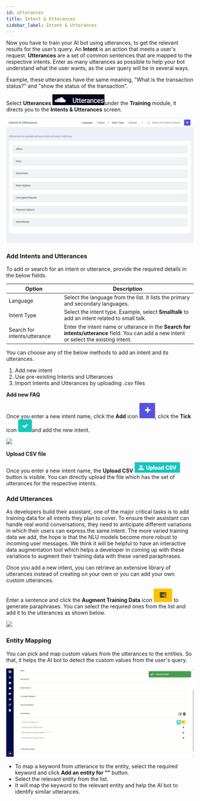 ```yaml
---
id: utterances
title: Intent & Utterances
sidebar_label: Intent & Utterances
---
```



Now you have to train your AI bot using utterances, to get the relevant results for the user’s query. An **Intent** is an action that meets a user's request. **Utterances** are a set of common sentences that are mapped to the respective intents. Enter as many utterances as possible to help your bot understand what the user wants, as the user query will be in several ways. 

Example, these utterances have the same meaning, "What is the transaction status?" and "show the status of the transaction".

Select **Utterances** ![](assets\CA_020png.png)under the **Training** module, it directs you to the **Intents & Utterances** screen.

![](assets\CA_021png.png)

### Add Intents and Utterances

To add or search for an intent or utterance, provide the required details in the below fields.

| Option                       | Description                                                  |
| ---------------------------- | ------------------------------------------------------------ |
| Language                     | Select the language from the list. It lists the primary and secondary languages. |
| Intent Type                  | Select the intent type. Example, select **Smalltalk** to add an intent related to small talk. |
| Search for intents/utterance | Enter the intent name or utterance in the **Search for intents/utterance** field. You can add a new intent or select the existing intent. |

You can choose any of the below methods to add an intent and its utterances.

1. Add new intent
2. Use pre-existing Intents and Utterances
3. Import Intents and Utterances by uploading .csv files

**Add new FAQ**

Once you enter a new intent name, click the **Add** icon ![](assets\CA_022png.png), click the **Tick** icon ![](assets\CA_024png.png)and add the new intent. 

![](assets\cw_013.gif)

**Upload CSV file**

Once you enter a new intent name, the **Upload CSV** ![](assets\CA_023png.png)button is visible. You can directly upload the file which has the set of utterances for the respective intents.

### Add Utterances

As developers build their assistant, one of the major critical tasks is to add training data for all intents they plan to cover. To ensure their assistant can handle real world conversations, they need to anticipate different variations in which their users can express the same intent. The more varied training data we add, the hope is that the NLU models become more robust to incoming user messages. We think it will be helpful to have an interactive data augmentation tool which helps a developer in coming up with these variations to augment their training data with these varied paraphrases.

Once you add a new intent, you can retrieve an extensive library of utterances instead of creating on your own or you can add your own custom utterances.

Enter a sentence and click the **Augment Training Data** icon ![](assets\CA_025png.png) to generate paraphrases. You can select the required ones from the list and add it to the utterances as shown below. 

![](assets\cw_014.gif)

### Entity Mapping

You can pick and map custom values from the utterances to the entities. So that, it helps the AI bot to detect the custom values from the user's query.

![](assets\cw_017.gif)

- To map a keyword from utterance to the entity, select the required keyword and click **Add an entity for “”** button. 
- Select the relevant entity from the list.
- It will map the keyword to the relevant entity and help the AI bot to identify similar utterances.